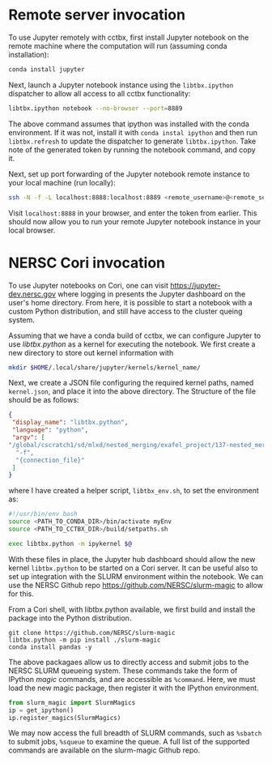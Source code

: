 # Remote server invocation
To use Jupyter remotely with cctbx, first install Jupyter notebook 
on the remote machine where the computation will run (assuming conda installation):
```bash
conda install jupyter
```

Next, launch a Jupyter notebook instance using the `libtbx.ipython` dispatcher to allow all access to all
cctbx functionality:
```bash
libtbx.ipython notebook --no-browser --port=8889
```
The above command assumes that ipython was installed with the conda environment. If it was not, install it with `conda instal ipython` and then run `libtbx.refresh` to update the dispatcher to generate `libtbx.ipython`.
Take note of the generated token by running the notebook command, and copy it.

Next, set up port forwarding of the Jupyter notebook remote instance to your local machine (run locally):
```bash
ssh -N -f -L localhost:8888:localhost:8889 <remote_username>@<remote_server>
```
Visit `localhost:8888` in your browser, and enter the token from earlier. This should now allow you to run 
your remote Jupyter notebook instance in your local browser.

# NERSC Cori invocation
To use Jupyter notebooks on Cori, one can visit https://jupyter-dev.nersc.gov where logging in presents the Jupyter dashboard on the user's home directory. From here, it is possible to start a notebook with a custom Python distribution, and still have access to the cluster queing system.

Assuming that we have a conda build of cctbx, we can configure Jupyter to use *libtbx.python* as a kernel for executing the notebook. We first create a new directory to store out kernel information with 
```bash
mkdir $HOME/.local/share/jupyter/kernels/kernel_name/
```
Next, we create a JSON file configuring the required kernel paths, named `kernel.json`, and place it into the above directory. The Structure of the file should be as follows:
```json
{
 "display_name": "libtbx.python",
 "language": "python",
 "argv": [
"/global/cscratch1/sd/mlxd/nested_merging/exafel_project/137-nested_merge/libtbx_env.sh",
  "-f",
  "{connection_file}"
 ]
}
```
where I have created a helper script, `libtbx_env.sh`, to set the environment as:
```bash
#!/usr/bin/env bash
source <PATH_TO_CONDA_DIR>/bin/activate myEnv
source <PATH_TO_CCTBX_DIR>/build/setpaths.sh

exec libtbx.python -m ipykernel $@
```

With these files in place, the Jupyter hub dashboard should allow the new kernel `libtbx.python` to be started on a Cori server.
It can be useful also to set up integration with the SLURM environment within the notebook. We can use the NERSC Github repo https://github.com/NERSC/slurm-magic to allow for this. 

From a Cori shell, with libtbx.python available, we first build and install the package into the Python distribution.
```
git clone https://github.com/NERSC/slurm-magic
libtbx.python -m pip install ./slurm-magic
conda install pandas -y
```
The above packagaes allow us to directly access and submit jobs to the NERSC SLURM queueing system. These commands take the form of IPython *magic* commands, and are accessible as `%command`. Here, we must load the new magic package, then register it with the IPython environment.
```python
from slurm_magic import SlurmMagics
ip = get_ipython()
ip.register_magics(SlurmMagics)
```
We may now access the full breadth of SLURM commands, such as `%sbatch` to submit jobs, `%squeue` to examine the queue. A full list of the supported commands are available on the slurm-magic Github repo.
